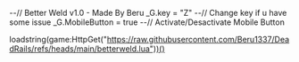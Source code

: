 --// Better Weld v1.0 - Made By Beru
_G.key = "Z" --// Change key if u have some issue
_G.MobileButton = true --// Activate/Desactivate Mobile Button
 
loadstring(game:HttpGet("https://raw.githubusercontent.com/Beru1337/DeadRails/refs/heads/main/betterweld.lua"))()

